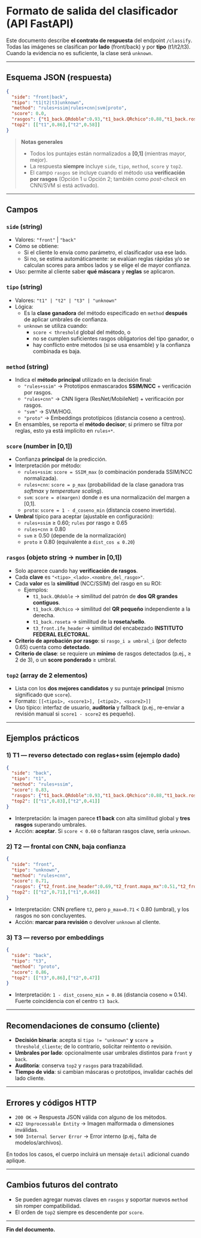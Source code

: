 # Formato de salida del clasificador (API FastAPI)

Este documento describe **el contrato de respuesta** del endpoint `/classify`. Todas las imágenes se clasifican por **lado** (front/back) y por **tipo** (t1/t2/t3). Cuando la evidencia no es suficiente, la clase será `unknown`.

---

## Esquema JSON (respuesta)

```json
{
  "side": "front|back",
  "tipo": "t1|t2|t3|unknown",
  "method": "rules+ssim|rules+cnn|svm|proto",
  "score": 0.0,
  "rasgos": {"t1_back.QRdoble":0.93,"t1_back.QRchico":0.88,"t1_back.roseta":0.67},
  "top2": [["t1",0.86],["t2",0.58]]
}
```

> **Notas generales**
> - Todos los puntajes están normalizados a **[0,1]** (mientras mayor, mejor).
> - La respuesta **siempre** incluye `side`, `tipo`, `method`, `score` y `top2`.  
> - El campo `rasgos` se incluye cuando el método usa **verificación por rasgos** (Opción 1 u Opción 2; también como *post-check* en CNN/SVM si está activado).

---

## Campos

### `side` (string)
- Valores: `"front"` | `"back"`
- Cómo se obtiene:
  - Si el cliente lo envía como parámetro, el clasificador usa ese lado.
  - Si no, se estima automáticamente: se evalúan reglas rápidas y/o se calculan scores para ambos lados y se elige el de mayor confianza.
- Uso: permite al cliente saber **qué máscara** y **reglas** se aplicaron.

### `tipo` (string)
- Valores: `"t1" | "t2" | "t3" | "unknown"`
- Lógica:
  - Es la **clase ganadora** del método especificado en `method` **después** de aplicar umbrales de confianza.
  - `unknown` se utiliza cuando:  
    - `score < threshold` global del método, o  
    - no se cumplen suficientes rasgos obligatorios del tipo ganador, o  
    - hay conflicto entre métodos (si se usa ensamble) y la confianza combinada es baja.

### `method` (string)
- Indica el **método principal** utilizado en la decisión final:
  - `"rules+ssim"` → Prototipos enmascarados **SSIM/NCC** + verificación por rasgos.
  - `"rules+cnn"`  → CNN ligera (ResNet/MobileNet) + verificación por rasgos.
  - `"svm"`        → SVM/HOG.
  - `"proto"`      → Embeddings prototípicos (distancia coseno a centros).
- En ensambles, se reporta el **método decisor**; si primero se filtra por reglas, esto ya está implícito en `rules+*`.

### `score` (number in [0,1])
- Confianza **principal** de la predicción.
- Interpretación por método:
  - `rules+ssim`: `score = SSIM_max` (o combinación ponderada SSIM/NCC normalizada).  
  - `rules+cnn`: `score = p_max` (probabilidad de la clase ganadora tras *softmax* y *temperature scaling*).  
  - `svm`: `score = σ(margen)` donde `σ` es una normalización del margen a [0,1].  
  - `proto`: `score = 1 - d_coseno_min` (distancia coseno invertida).
- **Umbral** típico para aceptar (ajustable en configuración):
  - `rules+ssim` ≥ 0.60; `rules` por rasgo ≥ 0.65  
  - `rules+cnn`  ≥ 0.80  
  - `svm`        ≥ 0.50 (depende de la normalización)  
  - `proto`      ≥ 0.80 (equivalente a `dist_cos ≤ 0.20`)

### `rasgos` (objeto string → number in [0,1])
- Solo aparece cuando hay **verificación de rasgos**.  
- Cada **clave** es `"<tipo>_<lado>.<nombre_del_rasgo>"`.  
- Cada **valor** es la **similitud** (NCC/SSIM) del rasgo en su ROI:
  - Ejemplos:
    - `t1_back.QRdoble`  → similitud del patrón de **dos QR grandes contiguos**.
    - `t1_back.QRchico`  → similitud del **QR pequeño** independiente a la derecha.
    - `t1_back.roseta`   → similitud de la **roseta/sello**.
    - `t3_front.ife_header` → similitud del encabezado **INSTITUTO FEDERAL ELECTORAL**.
- **Criterio de aprobación por rasgo**: si `rasgo_i ≥ umbral_i` (por defecto 0.65) cuenta como **detectado**.  
- **Criterio de clase**: se requiere un **mínimo** de rasgos detectados (p.ej., ≥ 2 de 3), o un **score ponderado** ≥ umbral.

### `top2` (array de 2 elementos)
- Lista con los **dos mejores candidatos** y su puntaje **principal** (mismo significado que `score`).
- Formato: `[[<tipo1>, <score1>], [<tipo2>, <score2>]]`
- Uso típico: interfaz de usuario, **auditoría** y fallback (p.ej., re-enviar a revisión manual si `score1 - score2` es pequeño).

---

## Ejemplos prácticos

### 1) T1 — reverso detectado con reglas+ssim (ejemplo dado)
```json
{
  "side": "back",
  "tipo": "t1",
  "method": "rules+ssim",
  "score": 0.83,
  "rasgos": {"t1_back.QRdoble":0.93,"t1_back.QRchico":0.88,"t1_back.roseta":0.67},
  "top2": [["t1",0.83],["t2",0.41]]
}
```
- Interpretación: la imagen parece **t1 back** con alta similitud global y **tres rasgos** superando umbrales.  
- Acción: **aceptar**. Si `score < 0.60` o faltaran rasgos clave, sería `unknown`.

### 2) T2 — frontal con CNN, baja confianza
```json
{
  "side": "front",
  "tipo": "unknown",
  "method": "rules+cnn",
  "score": 0.71,
  "rasgos": {"t2_front.ine_header":0.69,"t2_front.mapa_mx":0.51,"t2_front.etiquetas_em_s":0.64},
  "top2": [["t2",0.71],["t1",0.66]]
}
```
- Interpretación: CNN prefiere `t2`, pero `p_max=0.71` < 0.80 (umbral), y los rasgos no son concluyentes.  
- Acción: **marcar para revisión** o devolver `unknown` al cliente.

### 3) T3 — reverso por embeddings
```json
{
  "side": "back",
  "tipo": "t3",
  "method": "proto",
  "score": 0.86,
  "top2": [["t3",0.86],["t2",0.47]]
}
```
- Interpretación: `1 - dist_coseno_min = 0.86` (distancia coseno ≈ 0.14). Fuerte coincidencia con el centro `t3 back`.

---

## Recomendaciones de consumo (cliente)

- **Decisión binaria**: acepta si `tipo != "unknown"` **y** `score ≥ threshold_cliente`; de lo contrario, solicitar reintento o revisión.  
- **Umbrales por lado**: opcionalmente usar umbrales distintos para `front` y `back`.  
- **Auditoría**: conserva `top2` y `rasgos` para trazabilidad.  
- **Tiempo de vida**: si cambian máscaras o prototipos, invalidar cachés del lado cliente.

---

## Errores y códigos HTTP

- `200 OK` → Respuesta JSON válida con alguno de los métodos.  
- `422 Unprocessable Entity` → Imagen malformada o dimensiones inválidas.  
- `500 Internal Server Error` → Error interno (p.ej., falta de modelos/archivos).

En todos los casos, el cuerpo incluirá un mensaje `detail` adicional cuando aplique.

---

## Cambios futuros del contrato

- Se pueden agregar nuevas claves en `rasgos` y soportar nuevos `method` sin romper compatibilidad.  
- El orden de `top2` siempre es descendente por `score`.

---

**Fin del documento.**
